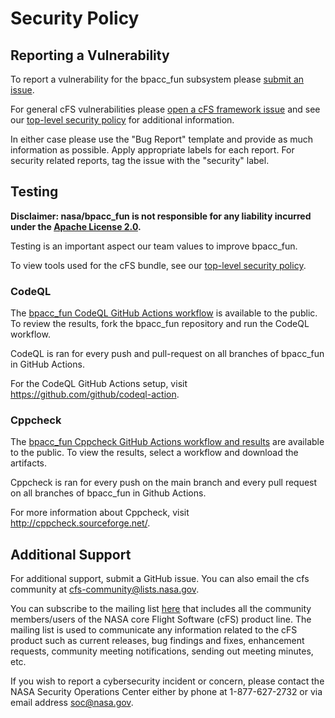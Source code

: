 # Security Policy

## Reporting a Vulnerability

To report a vulnerability for the bpacc_fun subsystem please [submit an issue](https://github.com/nasa/bpacc_fun/issues/new/choose).

For general cFS vulnerabilities please [open a cFS framework issue](https://github.com/nasa/cfs/issues/new/choose) and see our [top-level security policy](https://github.com/nasa/cFS/security/policy) for additional information.

In either case please use the "Bug Report" template and provide as much information as possible. Apply appropriate labels for each report. For security related reports, tag the issue with the "security" label.

## Testing

**Disclaimer: nasa/bpacc_fun is not responsible for any liability incurred under the [Apache License 2.0](https://github.com/nasa/bpacc_fun/blob/main/LICENSE).**

Testing is an important aspect our team values to improve bpacc_fun. 

To view tools used for the cFS bundle, see our [top-level security policy](https://github.com/nasa/cFS/security/policy). 

### CodeQL

The [bpacc_fun CodeQL GitHub Actions workflow](https://github.com/nasa/bpacc_fun/actions/workflows/codeql-build.yml) is available to the public. To review the results, fork the bpacc_fun repository and run the CodeQL workflow. 

CodeQL is ran for every push and pull-request on all branches of bpacc_fun in GitHub Actions. 

For the CodeQL GitHub Actions setup, visit https://github.com/github/codeql-action. 

### Cppcheck

The [bpacc_fun Cppcheck GitHub Actions workflow and results](https://github.com/nasa/bpacc_fun/actions/workflows/static-analysis.yml) are available to the public. To view the results, select a workflow and download the artifacts. 

Cppcheck is ran for every push on the main branch and every pull request on all branches of bpacc_fun in Github Actions. 

For more information about Cppcheck, visit http://cppcheck.sourceforge.net/.

## Additional Support

For additional support, submit a GitHub issue. You can also email the cfs community at cfs-community@lists.nasa.gov. 

You can subscribe to the mailing list [here](https://lists.nasa.gov/mailman/listinfo/cfs-community) that includes all the community members/users of the NASA core Flight Software (cFS) product line. The mailing list is used to communicate any information related to the cFS product such as current releases, bug findings and fixes, enhancement requests, community meeting notifications, sending out meeting minutes, etc.

If you wish to report a cybersecurity incident or concern, please contact the NASA Security Operations Center either by phone at 1-877-627-2732 or via email address soc@nasa.gov.
